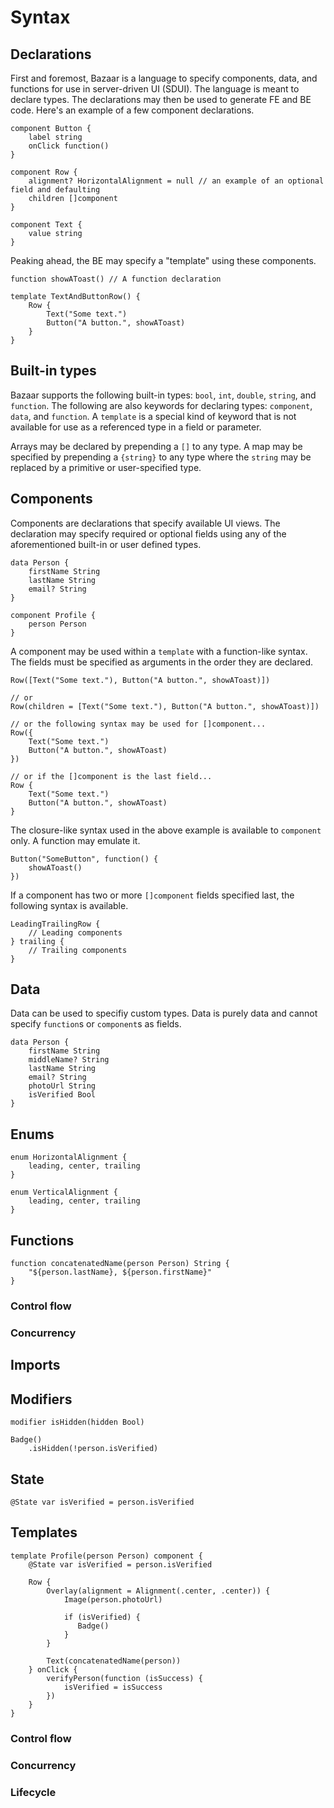 # Syntax

## Declarations

First and foremost, Bazaar is a language to specify components, data, and functions for use in server-driven UI (SDUI).
The language is meant to declare types. The declarations may then be used to generate FE and BE code. Here's an example
of a few component declarations.

```
component Button {
    label string
    onClick function()
}

component Row {
    alignment? HorizontalAlignment = null // an example of an optional field and defaulting
    children []component
}

component Text {
    value string
}
```

Peaking ahead, the BE may specify a "template" using these components.

```
function showAToast() // A function declaration

template TextAndButtonRow() {
    Row {
        Text("Some text.")
        Button("A button.", showAToast)
    }
}
```

## Built-in types

Bazaar supports the following built-in types: `bool`, `int`, `double`, `string`, and `function`. The following are
also keywords for declaring types: `component`, `data`, and `function`. A `template` is a special kind of keyword that
is not available for use as a referenced type in a field or parameter.

Arrays may be declared by prepending a `[]` to any type. A map may be specified by prepending a `{string}` to any type
where the `string` may be replaced by a primitive or user-specified type.

## Components

Components are declarations that specify available UI views. The declaration may specify required or optional fields
using any of the aforementioned built-in or user defined types.

```
data Person {
    firstName String
    lastName String
    email? String
}

component Profile {
    person Person
}
```

A component may be used within a `template` with a function-like syntax. The fields must be specified as arguments in
the order they are declared.

```
Row([Text("Some text."), Button("A button.", showAToast)])

// or
Row(children = [Text("Some text."), Button("A button.", showAToast)])

// or the following syntax may be used for []component...
Row({
    Text("Some text.")
    Button("A button.", showAToast)
})

// or if the []component is the last field...
Row {
    Text("Some text.")
    Button("A button.", showAToast)
}
```

The closure-like syntax used in the above example is available to `component` only. A function may emulate it.

```
Button("SomeButton", function() {
    showAToast()
})
```

If a component has two or more `[]component` fields specified last, the following syntax is available.

```
LeadingTrailingRow {
    // Leading components
} trailing {
    // Trailing components
}
```

## Data

Data can be used to specifiy custom types. Data is purely data and cannot specify `function`s or `component`s as fields.

```
data Person {
    firstName String
    middleName? String
    lastName String
    email? String
    photoUrl String
    isVerified Bool
}
```

## Enums

```
enum HorizontalAlignment {
    leading, center, trailing
}

enum VerticalAlignment {
    leading, center, trailing
}
```

## Functions

```
function concatenatedName(person Person) String {
    "${person.lastName}, ${person.firstName}"
}
```

### Control flow

### Concurrency

## Imports

## Modifiers

```
modifier isHidden(hidden Bool)
```

```
Badge()
    .isHidden(!person.isVerified)
```

## State

```
@State var isVerified = person.isVerified
```

## Templates

```
template Profile(person Person) component {
    @State var isVerified = person.isVerified

    Row {
        Overlay(alignment = Alignment(.center, .center)) {
            Image(person.photoUrl)

            if (isVerified) {
               Badge()
            }
        }

        Text(concatenatedName(person))
    } onClick {
        verifyPerson(function (isSuccess) {
            isVerified = isSuccess
        })
    }
}
```

### Control flow

### Concurrency

### Lifecycle
